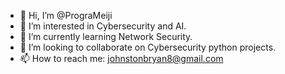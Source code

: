 - 👋 Hi, I’m @PrograMeiji
- 👀 I’m interested in Cybersecurity and AI.
- 🌱 I’m currently learning Network Security.
- 💞️ I’m looking to collaborate on Cybersecurity python projects.
- 📫 How to reach me: johnstonbryan8@gmail.com

<!---
PrograMeiji/PrograMeiji is a ✨ special ✨ repository because its `README.md` (this file) appears on your GitHub profile.
You can click the Preview link to take a look at your changes.
--->
